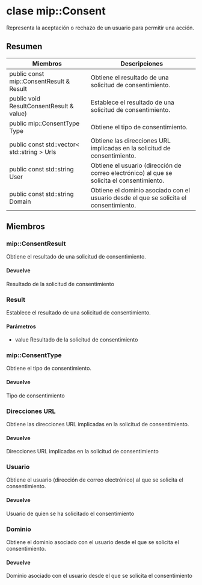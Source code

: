 # <a name="class-mipconsent"></a>clase mip::Consent 
Representa la aceptación o rechazo de un usuario para permitir una acción.
## <a name="summary"></a>Resumen
 Miembros                        | Descripciones                                
--------------------------------|---------------------------------------------
public const mip::ConsentResult & Result | Obtiene el resultado de una solicitud de consentimiento.
public void ResultConsentResult & value) | Establece el resultado de una solicitud de consentimiento.
public mip::ConsentType Type | Obtiene el tipo de consentimiento.
public const std::vector< std::string > Urls | Obtiene las direcciones URL implicadas en la solicitud de consentimiento.
public const std::string User | Obtiene el usuario (dirección de correo electrónico) al que se solicita el consentimiento.
public const std::string Domain | Obtiene el dominio asociado con el usuario desde el que se solicita el consentimiento.
## <a name="members"></a>Miembros
### <a name="mipconsentresult"></a>mip::ConsentResult
Obtiene el resultado de una solicitud de consentimiento.
#### <a name="returns"></a>Devuelve
Resultado de la solicitud de consentimiento
### <a name="result"></a>Result
Establece el resultado de una solicitud de consentimiento.
#### <a name="parameters"></a>Parámetros
* value Resultado de la solicitud de consentimiento
### <a name="mipconsenttype"></a>mip::ConsentType
Obtiene el tipo de consentimiento.
#### <a name="returns"></a>Devuelve
Tipo de consentimiento
### <a name="urls"></a>Direcciones URL
Obtiene las direcciones URL implicadas en la solicitud de consentimiento.
#### <a name="returns"></a>Devuelve
Direcciones URL implicadas en la solicitud de consentimiento
### <a name="user"></a>Usuario
Obtiene el usuario (dirección de correo electrónico) al que se solicita el consentimiento.
#### <a name="returns"></a>Devuelve
Usuario de quien se ha solicitado el consentimiento
### <a name="domain"></a>Dominio
Obtiene el dominio asociado con el usuario desde el que se solicita el consentimiento.
#### <a name="returns"></a>Devuelve
Dominio asociado con el usuario desde el que se solicita el consentimiento